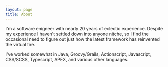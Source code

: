 ```yaml
---
layout: page
title: About
---
```


I'm a software enigneer with nearly 20 years of eclectic experience. Despite my experience I haven't settled down into anyone nitche, so 
I find the occasional need to figure out just how the latest framework has reinvented the virtual tire.

I've worked somewhat in Java, Groovy/Grails, Actionscript, Javascript, CSS/SCSS, Typescript, APEX, and various other languages.